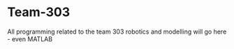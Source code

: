 # Team-303
All programming related to the team 303 robotics and modelling will go here - even MATLAB

